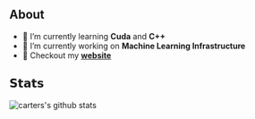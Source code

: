 ## About 
- 🌱 I’m currently learning **Cuda** and **C++**
- 🔭 I’m currently working on **Machine Learning Infrastructure**
- 🎨 Checkout my [**website**](https://cartermcclellan.github.io/)

## 𝗦𝘁𝗮𝘁𝘀
![carters's github stats](https://github-readme-stats.vercel.app/api/top-langs/?username=cartermcclellan&layout=compact&hide_border=true&theme=darcula&bg_color=00000000&langs_count=6&hide=jupyter%20notebook,tex,css,php,gnuplot,makefile,scss,html)
